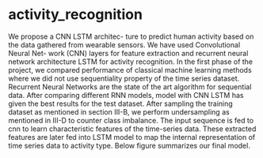 # activity_recognition
We propose a CNN LSTM architec- ture to predict human activity based on the data gathered from wearable sensors. We have used Convolutional Neural Net- work (CNN) layers for feature extraction and recurrent neural network architecture LSTM for activity recognition. In the first phase of the project, we compared performance of classical machine learning methods where we did not use sequentiality property of the time series dataset. Recurrent Neural Networks are the state of the art algorithm for sequential data. After comparing different RNN models, model with CNN LSTM has given the best results for the test dataset.
After sampling the training dataset as mentioned in section III-B, we perform undersampling as mentioned in III-D to counter class imbalance. The input sequence is fed to cnn to learn characteristic features of the time-series data. These extracted features are later fed into LSTM model to map the internal representation of time series data to activity type. Below figure summarizes our final model.



 